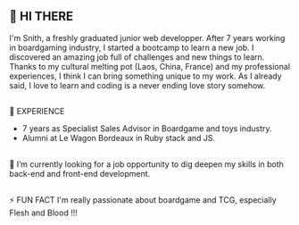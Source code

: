 ## 👋 HI THERE

I'm Snith, a freshly graduated junior web developper. After 7 years working in boardgaming industry, I started a bootcamp to learn a new job.
I discovered an amazing job full of challenges and new things to learn. Thanks to my cultural melting pot (Laos, China, France) and my professional experiences, I think I can bring something unique to my work.
As I already said, I love to learn and coding is a never ending love story somehow.

##
💼 EXPERIENCE

- 7 years as Specialist Sales Advisor in Boardgame and toys industry.
- Alumni at Le Wagon Bordeaux in Ruby stack and JS.

##
🔭 I’m currently looking for a job opportunity to dig deepen my skills in both back-end and front-end development.

##
⚡ FUN FACT
I'm really passionate about boardgame and TCG, especially Flesh and Blood !!!


<!--
**sunitto/sunitto** is a ✨ _special_ ✨ repository because its `README.md` (this file) appears on your GitHub profile.

Here are some ideas to get you started:

- 🔭 I’m currently working on ...
- 🌱 I’m currently learning ...
- 👯 I’m looking to collaborate on ...
- 🤔 I’m looking for help with ...
- 💬 Ask me about ...
- 📫 How to reach me: ...
- 😄 Pronouns: ...
- ⚡ Fun fact: ...
-->
